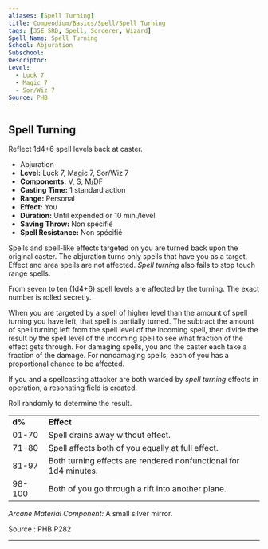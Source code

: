 ```yaml
---
aliases: [Spell Turning]
title: Compendium/Basics/Spell/Spell Turning
tags: [35E_SRD, Spell, Sorcerer, Wizard]
Spell Name: Spell Turning
School: Abjuration
Subschool: 
Descriptor: 
Level:
  - Luck 7
  - Magic 7
  - Sor/Wiz 7
Source: PHB
---
```



## Spell Turning

Reflect 1d4+6 spell levels back at caster.

*   Abjuration
*   **Level:** Luck 7, Magic 7, Sor/Wiz 7
*   **Components:** V, S, M/DF
*   **Casting Time:** 1 standard action
*   **Range:** Personal
*   **Effect:** You
*   **Duration:** Until expended or 10 min./level
*   **Saving Throw:** Non spécifié
*   **Spell Resistance:** Non spécifié

<p>Spells and spell-like effects targeted on you are turned back upon the original caster. The abjuration turns only spells that have you as a target. Effect and area spells are not affected. <i>Spell turning</i> also fails to stop touch range spells.</p><p>From seven to ten (1d4+6) spell levels are affected by the turning. The exact number is rolled secretly.</p><p>When you are targeted by a spell of higher level than the amount of spell turning you have left, that spell is partially turned. The subtract the amount of spell turning left from the spell level of the incoming spell, then divide the result by the spell level of the incoming spell to see what fraction of the effect gets through. For damaging spells, you and the caster each take a fraction of the damage. For nondamaging spells, each of you has a proportional chance to be affected.</p><p>If you and a spellcasting attacker are both warded by <i>spell turning</i> effects in operation, a resonating field is created.</p><p>Roll randomly to determine the result.</p><table> <tr decoration="underline"> <td> <b>d%</b> </td> <td colspan="2"> <b>Effect</b> </td> </tr> <tr> <td> 01-70 </td> <td colspan="2"> Spell drains away without effect. </td> </tr> <tr> <td> 71-80 </td> <td colspan="2"> Spell affects both of you equally at full effect. </td> </tr> <tr> <td> 81-97 </td> <td colspan="2"> Both turning effects are rendered nonfunctional for 1d4 minutes. </td> </tr> <tr> <td> 98-100 </td> <td colspan="2"> Both of you go through a rift into another plane. </td> </tr> </table><p><i>Arcane Material Component:</i> A small silver mirror.</p>

Source : PHB P282

---
